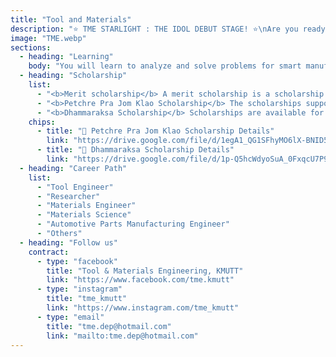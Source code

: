 ```yaml
---
title: "Tool and Materials"
description: "⭐️ TME STARLIGHT : THE IDOL DEBUT STAGE! ⭐️\nAre you ready!? Witness the very first debut of the TME Trainees!\nA cool mini-concert featuring 2 special stages\nfrom Department of Tool & Materials Engineering ⚙️guaranteed to give everyone an unforgettable experience.\nCome and join us at KMUTT Engineering Open House 2025!\n⸻⸻⸻⸻⸻⸻⸻\n“Every stage lights up with your cheers, every moment shines with our music… together we are the Starlight Concert.” 🌟🎤"
image: "TME.webp"
sections:
  - heading: "Learning"
    body: "You will learn to analyze and solve problems for smart manufacturing engineering systems and processes, utilizing advanced tools. This includes controlling computer-controlled production machinery, designing tools for automated production systems, and analyzing and selecting materials for production."
  - heading: "Scholarship"
    list:
      - "<b>Merit scholarship</b> A merit scholarship is a scholarship awarded to students who have the highest grade point average (GPA) or a GPA that meets or exceeds a specified standard."
      - "<b>Petchre Pra Jom Klao Scholarship</b> The scholarships support outstanding students in academic, sports, arts, leadership, and creativity. They cover tuition, 30,000 baht for equipment, and a monthly allowance of 4,000 baht."
      - "<b>Dhammaraksa Scholarship</b> Scholarships are available for the underprivileged in remote areas or those whose family has never studied at the tertiary level, who are ready and willing to help and support university activities by participating in and performing university-determined activities, including at least one volunteer activity each semester. Recipients will receive tuition fees according to the curriculum, a lump sum of 10,000 baht per year for educational equipment, a monthly accommodation fee of 1,500 baht, a monthly living allowance of 4,000 baht, and the right to stay in a KMUTT dormitory."
    chips:
      - title: "📄 Petchre Pra Jom Klao Scholarship Details"
        link: "https://drive.google.com/file/d/1egA1_QG1SFhyMO6lX-BNID5oK5tFkDkN/view?usp=sharing"
      - title: "📄 Dhammaraksa Scholarship Details"
        link: "https://drive.google.com/file/d/1p-Q5hcWdyoSuA_0FxqcU7P9isiCcdSy3/view?usp=sharing"
  - heading: "Career Path"
    list:
      - "Tool Engineer"
      - "Researcher"
      - "Materials Engineer"
      - "Materials Science"
      - "Automotive Parts Manufacturing Engineer"
      - "Others"
  - heading: "Follow us"
    contract:
      - type: "facebook"
        title: "Tool & Materials Engineering, KMUTT"
        link: "https://www.facebook.com/tme.kmutt"
      - type: "instagram"
        title: "tme_kmutt"
        link: "https://www.instagram.com/tme_kmutt"
      - type: "email"
        title: "tme.dep@hotmail.com"
        link: "mailto:tme.dep@hotmail.com"
---
```

